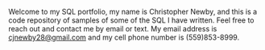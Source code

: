 Welcome to my SQL portfolio, my name is Christopher Newby, and this is a code repository of samples of some of the SQL I have written. Feel free to reach out and contact me by email or text. My email address is cjnewby28@gmail.com and my cell phone number is (559)853-8999.
